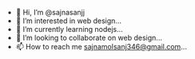 - 👋 Hi, I’m @sajnasanjj
- 👀 I’m interested in web design...
- 🌱 I’m currently learning nodejs...
- 💞️ I’m looking to collaborate on web design...
- 📫 How to reach me sajnamolsanj346@gmail.com...

<!---
sajnasanjj/sajnasanjj is a ✨ special ✨ repository because its `README.md` (this file) appears on your GitHub profile.
You can click the Preview link to take a look at your changes.
--->

